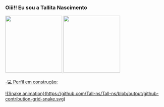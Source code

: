 ### Oiii!! Eu sou a Tallita Nascimento

<div>
  <a href="https://github.com/Tall-ns" >
  <img height='180em' src="https://github-readme-stats.vercel.app/api?username=talli-ns&show_icons=true&theme=dracula"/>
  <img height="180em" src="https://github-readme-stats.vercel.app/api/top-langs/?username=talli-ns&theme=dracula"/>
</div>
<div style="display; inline-block"><br>
  -💻 Perfil em construção:
     
  
</div>
<div>

!{Snake animation}(https://github.com/Tall-ns/Tall-ns/blob/output/github-contribution-grid-snake.svg)

</div>

<!--
**Talli-ns/talli-ns** is a ✨ _special_ ✨ repository because its `README.md` (this file) appears on your GitHub profile.

Here are some ideas to get you started:

- 🔭 I’m currently working on ...
- 🌱 I’m currently learning ...
- 👯 I’m looking to collaborate on ...
- 🤔 I’m looking for help with ...
- 💬 Ask me about ...
- 📫 How to reach me: ...
- 😄 Pronouns: ...
- ⚡ Fun fact: ...
-->
